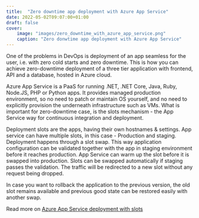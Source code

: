 ```yaml
---
title:  "Zero downtime app deployment with Azure App Service"
date: 2022-05-02T09:07:00+01:00
draft: false
cover:
    image: "images/zero_downtime_with_azure_app_service.png"
    caption: "Zero donwtime app deployment with Azure App Service"
---
```


<!-- ![Design overview](/images/zero_downtime_with_azure_app_service.png) -->

One of the problems in DevOps is deployment of an app seamless for the user, i.e. with zero cold starts and zero downtime.
This is how you can achieve zero-downtime deployment of a three tier application with frontend, API and a database, hosted in Azure cloud.

Azure App Service is a PaaS for running .NET, .NET Core, Java, Ruby, Node.JS, PHP or Python apps. It provides managed production environment, so no need to patch or maintain OS yourself, and no need to explicitly provision the underneath infrastructure such as VMs.
What is important for zero-downtime case, is the slots mechanism - the App Service way for continuous integration and deployment.

Deployment slots are the apps, having their own hostnames & settings. App service can have multiple slots, in this case - Production and staging. Deployment happens through a slot swap. This way application configuration can be validated together with the app in staging environment before it reaches production. App Service can warm up the slot before it is swapped into production. Slots can be swapped automatically if staging passes the validation. The traffic will be redirected to a new slot without any request being dropped.

In case you want to rollback the application to the previous version, the old slot remains available and previous good state can be restored easily with another swap.


Read more on [Azure App Service deployment with slots](https://docs.microsoft.com/en-us/azure/app-service/deploy-staging-slots)